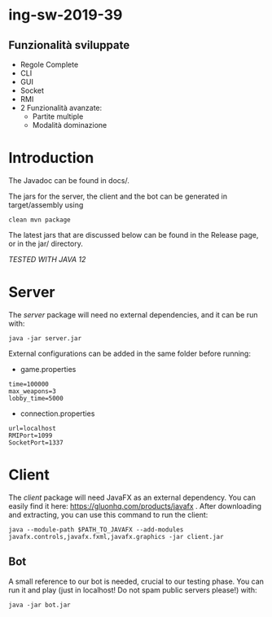 # ing-sw-2019-39
## Funzionalità sviluppate
- Regole Complete
- CLI 
- GUI 
- Socket 
- RMI 
- 2 Funzionalità avanzate:
  + Partite multiple
  + Modalità dominazione
# Introduction
The Javadoc can be found in docs/.

The jars for the server, the client and the bot can be generated in target/assembly using 
```
clean mvn package
```

The latest jars that are discussed below can be found in the Release page, or in the jar/ directory.

*TESTED WITH JAVA 12*
# Server
The *server* package will need no external dependencies, and it can be run with:
```
java -jar server.jar
```
External configurations can be added in the same folder before running:
-  game.properties
```
time=100000 
max_weapons=3
lobby_time=5000
```
- connection.properties
```
url=localhost
RMIPort=1099
SocketPort=1337
```
# Client
The *client* package will need JavaFX as an external dependency. You can easily find it here: https://gluonhq.com/products/javafx .
After downloading and extracting, you can use this command to run the client:
```
java --module-path $PATH_TO_JAVAFX --add-modules javafx.controls,javafx.fxml,javafx.graphics -jar client.jar
```
## Bot
A small reference to our bot is needed, crucial to our testing phase. You can run it and play (just in localhost! Do not spam public servers please!) with:
```
java -jar bot.jar
```
